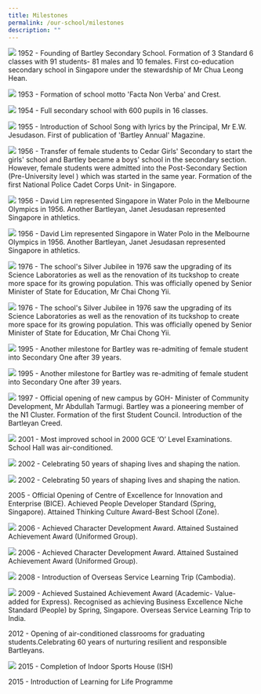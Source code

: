 ```yaml
---
title: Milestones
permalink: /our-school/milestones
description: ""
---
```

![](/images/50yearsago.jpg)
1952 - Founding of Bartley Secondary School. Formation of 3 Standard 6 classes with 91 students- 81 males and 10 females. First co-education secondary school in Singapore under the stewardship of Mr Chua Leong Hean.

![](/images/crest.jpg)
1953 - Formation of school motto 'Facta Non Verba' and Crest.

![](/images/1954.jpg)
1954 - Full secondary school with 600 pupils in 16 classes.

![](/images/1955.jpg)
1955 - Introduction of School Song with lyrics by the Principal, Mr E.W. Jesudason. First of publication of 'Bartley Annual' Magazine.

![](/images/1956.jpg)
1956 - Transfer of female students to Cedar Girls' Secondary to start the girls' school and Bartley became a boys' school in the secondary section. However, female students were admitted into the Post-Secondary Section (Pre-University level ) which was started in the same year. Formation of the first National Police Cadet Corps Unit- in Singapore.

![](/images/David-Lim.jpg)
1956 - David Lim represented Singapore in Water Polo in the Melbourne Olympics in 1956. Another Bartleyan, Janet Jesudasan represented Singapore in athletics.

![](/images/NPCC.jpg)
1956 - David Lim represented Singapore in Water Polo in the Melbourne Olympics in 1956. Another Bartleyan, Janet Jesudasan represented Singapore in athletics. 

![](/images/Jubilee.jpg)
1976 - The school's Silver Jubilee in 1976 saw the upgrading of its Science Laboratories as well as the renovation of its tuckshop to create more space for its growing population. This was officially opened by Senior Minister of State for Education, Mr Chai Chong Yii.

![](/images/1992.jpg)
1976 - The school's Silver Jubilee in 1976 saw the upgrading of its Science Laboratories as well as the renovation of its tuckshop to create more space for its growing population. This was officially opened by Senior Minister of State for Education, Mr Chai Chong Yii. 

![](/images/1995.jpg)
1995 - Another milestone for Bartley was re-admiting of female student into Secondary One after 39 years.

![](/images/1996.jpg)
1995 - Another milestone for Bartley was re-admiting of female student into Secondary One after 39 years.

![](/images/1997.jpg)
1997 - Official opening of new campus by GOH- Minister of Community Development, Mr Abdullah Tarmugi. Bartley was a pioneering member of the N1 Cluster. Formation of the first Student Council. Introduction of the Bartleyan Creed. 

![](/images/2001.jpg)
2001 - Most improved school in 2000 GCE ‘O’ Level Examinations. School Hall was air-conditioned.

![](/images/2002.jpg)
2002 - Celebrating 50 years of shaping lives and shaping the nation.

![](/images/2004.jpg)
2002 - Celebrating 50 years of shaping lives and shaping the nation.

2005 - Official Opening of Centre of Excellence for Innovation and Enterprise (BICE). Achieved People Developer Standard (Spring, Singapore). Attained Thinking Culture Award-Best School (Zone). 

![](/images/2006.jpg)
2006 - Achieved Character Development Award. Attained Sustained Achievement Award (Uniformed Group).  

![](/images/2007.jpg)
2006 - Achieved Character Development Award. Attained Sustained Achievement Award (Uniformed Group).

![](/images/2008.jpg)
2008 - Introduction of Overseas Service Learning Trip  (Cambodia).

![](/images/2009.jpg)
2009 - Achieved Sustained Achievement Award (Academic- Value-added for Express). Recognised as achieving Business Excellence Niche Standard (People) by Spring, Singapore. 
Overseas Service Learning Trip to India.

2012 - Opening of air-conditioned classrooms for graduating students.Celebrating 60 years of nurturing resilient and responsible Bartleyans.

![](/images/ish.jpg)
2015 - Completion of Indoor Sports House (ISH) 

2015 - Introduction of Learning for Life Programme 


